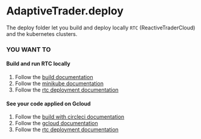# AdaptiveTrader.deploy

The deploy folder let you build and deploy locally `RTC` (ReactiveTraderCloud) and the kubernetes clusters.

### YOU WANT TO
#### Build and run RTC locally
1) Follow the [build documentation](https://github.com/AdaptiveConsulting/ReactiveTraderCloud/blob/master/docs/deployment/build_rtc.md)
2) Follow the [minikube documentation](https://github.com/AdaptiveConsulting/ReactiveTraderCloud/blob/master/docs/deployment/minikube.md)
3) Follow the [rtc deployment documentation](https://github.com/AdaptiveConsulting/ReactiveTraderCloud/blob/master/docs/deployment/rtc_deployment.md)

#### See your code applied on Gcloud
1) Follow the [build with circleci documentation](https://github.com/AdaptiveConsulting/ReactiveTraderCloud/blob/master/docs/deployment/circleci.md)
2) Follow the [gcloud documentation](https://github.com/AdaptiveConsulting/ReactiveTraderCloud/blob/master/docs/deployment/gcloud.md)
3) Follow the [rtc deployment documentation](https://github.com/AdaptiveConsulting/ReactiveTraderCloud/blob/master/docs/deployment/rtc_deployment.md)
